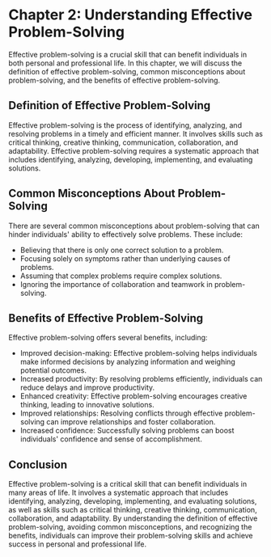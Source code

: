 Chapter 2: Understanding Effective Problem-Solving
==================================================

Effective problem-solving is a crucial skill that can benefit individuals in both personal and professional life. In this chapter, we will discuss the definition of effective problem-solving, common misconceptions about problem-solving, and the benefits of effective problem-solving.

Definition of Effective Problem-Solving
---------------------------------------

Effective problem-solving is the process of identifying, analyzing, and resolving problems in a timely and efficient manner. It involves skills such as critical thinking, creative thinking, communication, collaboration, and adaptability. Effective problem-solving requires a systematic approach that includes identifying, analyzing, developing, implementing, and evaluating solutions.

Common Misconceptions About Problem-Solving
-------------------------------------------

There are several common misconceptions about problem-solving that can hinder individuals' ability to effectively solve problems. These include:

* Believing that there is only one correct solution to a problem.
* Focusing solely on symptoms rather than underlying causes of problems.
* Assuming that complex problems require complex solutions.
* Ignoring the importance of collaboration and teamwork in problem-solving.

Benefits of Effective Problem-Solving
-------------------------------------

Effective problem-solving offers several benefits, including:

* Improved decision-making: Effective problem-solving helps individuals make informed decisions by analyzing information and weighing potential outcomes.
* Increased productivity: By resolving problems efficiently, individuals can reduce delays and improve productivity.
* Enhanced creativity: Effective problem-solving encourages creative thinking, leading to innovative solutions.
* Improved relationships: Resolving conflicts through effective problem-solving can improve relationships and foster collaboration.
* Increased confidence: Successfully solving problems can boost individuals' confidence and sense of accomplishment.

Conclusion
----------

Effective problem-solving is a critical skill that can benefit individuals in many areas of life. It involves a systematic approach that includes identifying, analyzing, developing, implementing, and evaluating solutions, as well as skills such as critical thinking, creative thinking, communication, collaboration, and adaptability. By understanding the definition of effective problem-solving, avoiding common misconceptions, and recognizing the benefits, individuals can improve their problem-solving skills and achieve success in personal and professional life.
